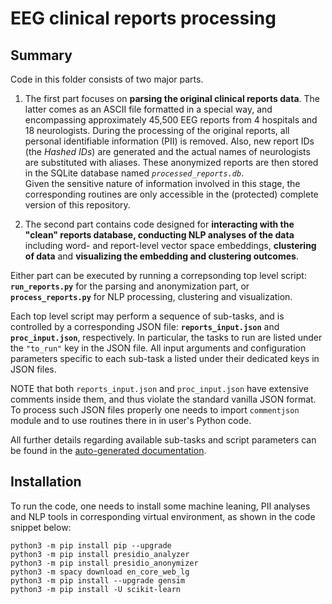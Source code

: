 # EEG clinical reports processing

## Summary
Code in this folder consists of two major parts.

1. The first part focuses on **parsing the original clinical reports data**. The latter comes as an ASCII file formatted in a special way, and encompassing approximately 45,500 EEG reports from 4 hospitals and 18 neurologists. During the processing of the original reports, all personal identifiable information (PII) is removed. Also, new report IDs (the *Hashed IDs*) are generated and the actual names of neurologists are substituted with aliases. These anonymized reports are then stored in the SQLite database named *`processed_reports.db`*.  
   Given the sensitive nature of information involved in this stage, the corresponding routines are only accessible in the (protected) complete version of this repository.

2. The second part contains code designed for **interacting with the "clean" reports database, conducting NLP analyses of the data** including word- and report-level vector space embeddings, **clustering of data** and **visualizing the embedding and clustering outcomes**.
 
Either part can be executed by running a correpsonding top level script: **`run_reports.py`** for the parsing and anonymization part, or **`process_reports.py`** for NLP processing, clustering and visualization.

Each top level script may perform a sequence of sub-tasks, and is controlled by a corresponding JSON file: **`reports_input.json`** and **`proc_input.json`**, respectively. In particular, the tasks to run are listed under the `"to_run"` key in the JSON file. All input arguments and configuration parameters specific to each sub-task a listed under their dedicated keys in JSON files.

NOTE that both `reports_input.json` and `proc_input.json` have extensive comments inside them, and thus violate the standard vanilla JSON format. To process such JSON files properly one needs to import `commentjson` module and to use routines there in in user's Python code.

All further details regarding available sub-tasks and script parameters can be found in the [auto-generated documentation](../doc/_build/html/index.html).

## Installation
To run the code, one needs to install some machine leaning, PII analyses and NLP tools in corresponding virtual environment, as shown in the code snippet below:
```
python3 -m pip install pip --upgrade
python3 -m pip install presidio_analyzer
python3 -m pip install presidio_anonymizer
python3 -m spacy download en_core_web_lg
python3 -m pip install --upgrade gensim
python3 -m pip install -U scikit-learn

```

